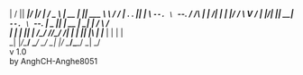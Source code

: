 |  \/  ||  ___|/  ___|/  ___| / _ \ |  __ \|  ___|| ___ \\ \ / /
| .  . || |__  \ `--. \ `--. / /_\ \| |  \/| |__  | |_/ / \ V / 
| |\/| ||  __|  `--. \ `--. \|  _  || | __ |  __| |  __/   \ /  
| |  | || |___ /\__/ //\__/ /| | | || |_\ \| |___ | |      | |  
\_|  |_/\____/ \____/ \____/ \_| |_/ \____/\____/ \_|      \_/  
v 1.0  
by AnghCH-Anghe8051
